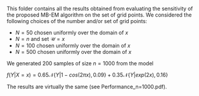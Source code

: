 This folder contains all the results obtained from evaluating the sensitivity of the proposed MB-EM algorithm on the set of grid points.
We considered the following choices of the number and/or set of grid points:
* $N=50$ chosen uniformly over the domain of $x$
* $N=n$ and set $\mathcal{U}=x$
* $N=100$ chosen uniformly over the domain of $x$
* $N=500$ chosen uniformly over the domain of $x$
  
We generated $200$ samples of size $n=1000$ from the model 

$f(Y|X=x)=0.65\mathcal{N}\{Y|1-cos(2\pi x),0.09\}+0.35\mathcal{N}\{Y|exp(2x),0.16\}$

The results are virtually the same (see Performance_n=1000.pdf).
 

